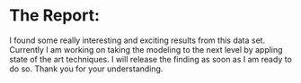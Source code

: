 # The Report:

I found some really interesting and exciting results from this data set. Currently I am working on taking the modeling to the next level by appling state of the art techniques. I will release the finding as soon as I am ready to do so. Thank you for your understanding.
